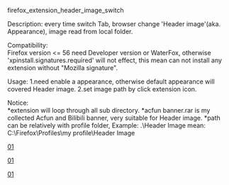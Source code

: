 firefox_extension_header_image_switch

Description:
every time switch Tab, browser change 'Header image'(aka. Appearance),
image read from local folder.

Compatibility:	
Firefox version <= 56
need Developer version or WaterFox, 
otherwise 'xpinstall.signatures.required' will not effect,
this mean can not install any extension without "Mozilla signature".

Usage:
1.need enable a appearance, otherwise default appearance  will covered Header image.
2.set image path by click extension icon.


Notice:		
*extension will loop through all sub directory.
*acfun banner.rar is my collected Acfun and Bilibili banner, very suitable for Header image.
*path can be relatively with profile folder, Example: .\Header Image
mean: C:\Firefox\Profiles\my profile\Header Image

[01](https://github.com/zhuzemin/firefox_extension_header_image_switch/raw/master/2020-02-03_091727.jpg)

[01](https://github.com/zhuzemin/firefox_extension_header_image_switch/raw/master/2020-02-03_113015.jpg)

[01](https://github.com/zhuzemin/firefox_extension_header_image_switch/raw/master/2020-02-03_113048.jpg)